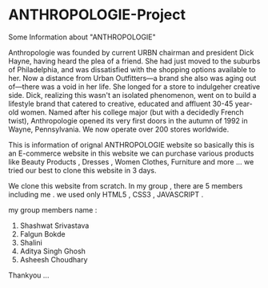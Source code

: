 # ANTHROPOLOGIE-Project

Some Information about "ANTHROPOLOGIE"

Anthropologie was founded by current URBN chairman and president Dick Hayne, having heard the plea of a friend. She had just moved to the suburbs of Philadelphia,
and was dissatisfied with the shopping options available to her. Now a distance from Urban Outfitters—a brand she also was aging out of—there was a void in her life.
She longed for a store to indulgeher creative side. Dick, realizing this wasn't an isolated phenomenon, went on to build a lifestyle brand that catered to creative,
educated and affluent 30-45 year-old women. Named after his college major (but with a decidedly French twist), Anthropologie opened its very first doors in the autumn of
1992 in Wayne, Pennsylvania. We now operate over 200 stores worldwide.

This is information of orignal ANTHROPOLOGIE  website so basically this is an E-commerce website in this website we can purchase various products like Beauty Products , Dresses , Women Clothes,
Furniture and more ... we tried our best to clone this website in 3 days.

We clone this website from scratch.
In my group , there are 5 members including me .
we used only HTML5 , CSS3 , JAVASCRIPT .

my group members name :
1) Shashwat Srivastava 
2) Falgun Bokde
3) Shalini 
4) Aditya Singh Ghosh 
5) Asheesh Choudhary 


Thankyou ...
